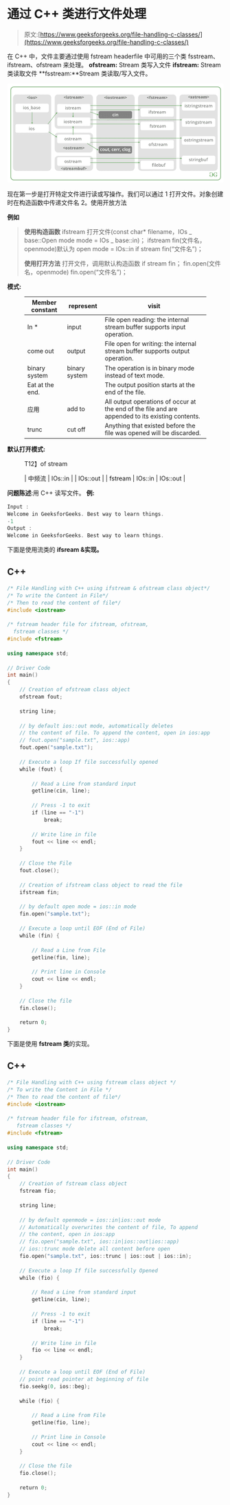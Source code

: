 # 通过 C++ 类进行文件处理

> 原文:[https://www.geeksforgeeks.org/file-handling-c-classes/](https://www.geeksforgeeks.org/file-handling-c-classes/)

在 C++ 中，文件主要通过使用 fstream headerfile 中可用的三个类 fsstream、ifstream、ofstream 来处理。
**ofstream:** Stream 类写入文件
**ifstream:** Stream 类读取文件
**fsstream:**Stream 类读取/写入文件。

![](img/6b4ef70b42e3939b088543f2cbeb330e.png)

现在第一步是打开特定文件进行读或写操作。我们可以通过
1 打开文件。对象创建时在构造函数中传递文件名
2。使用开放方法

**例如**

> **使用构造函数**
> ifstream 打开文件(const char* filename，IOs _ base::Open mode mode = IOs _ base::in)；
> ifstream fin(文件名，openmode)默认为 open mode = IOs::in
> if stream fin(“文件名”)；
> 
> **使用打开方法**
> 打开文件，调用默认构造函数
> if stream fin；
> fin.open(文件名，openmode)
> fin.open(“文件名”)；

**模式:**

<figure class="table">

| Member constant | represent | visit |
| --- | --- | --- |
| In * | input | File open reading: the internal stream buffer supports input operation. |
| come out | output | File open for writing: the internal stream buffer supports output operation. |
| binary system | binary system | The operation is in binary mode instead of text mode. |
| Eat at the end. |  | The output position starts at the end of the file. |
| 应用 | add to | All output operations of occur at the end of the file and are appended to its existing contents. |
| trunc | cut off | Anything that existed before the file was opened will be discarded. |

</figure>

**默认打开模式:**

<figure class="table">T12】of stream

| 中频流 | IOs::in |
| IOs::out |
| fstream | IOs::in &#124; IOs::out |

</figure>

**问题陈述**:用 C++ 读写文件。
**例:**

```cpp
Input : 
Welcome in GeeksforGeeks. Best way to learn things.
-1
Output : 
Welcome in GeeksforGeeks. Best way to learn things.
```

下面是使用流类的 **ifsream &实现。**

## C++

```cpp
/* File Handling with C++ using ifstream & ofstream class object*/
/* To write the Content in File*/
/* Then to read the content of file*/
#include <iostream>

/* fstream header file for ifstream, ofstream,
  fstream classes */
#include <fstream>

using namespace std;

// Driver Code
int main()
{
    // Creation of ofstream class object
    ofstream fout;

    string line;

    // by default ios::out mode, automatically deletes
    // the content of file. To append the content, open in ios:app
    // fout.open("sample.txt", ios::app)
    fout.open("sample.txt");

    // Execute a loop If file successfully opened
    while (fout) {

        // Read a Line from standard input
        getline(cin, line);

        // Press -1 to exit
        if (line == "-1")
            break;

        // Write line in file
        fout << line << endl;
    }

    // Close the File
    fout.close();

    // Creation of ifstream class object to read the file
    ifstream fin;

    // by default open mode = ios::in mode
    fin.open("sample.txt");

    // Execute a loop until EOF (End of File)
    while (fin) {

        // Read a Line from File
        getline(fin, line);

        // Print line in Console
        cout << line << endl;
    }

    // Close the file
    fin.close();

    return 0;
}
```

下面是使用 **fstream 类**的实现。

## C++

```cpp
/* File Handling with C++ using fstream class object */
/* To write the Content in File */
/* Then to read the content of file*/
#include <iostream>

/* fstream header file for ifstream, ofstream,
   fstream classes */
#include <fstream>

using namespace std;

// Driver Code
int main()
{
    // Creation of fstream class object
    fstream fio;

    string line;

    // by default openmode = ios::in|ios::out mode
    // Automatically overwrites the content of file, To append
    // the content, open in ios:app
    // fio.open("sample.txt", ios::in|ios::out|ios::app)
    // ios::trunc mode delete all content before open
    fio.open("sample.txt", ios::trunc | ios::out | ios::in);

    // Execute a loop If file successfully Opened
    while (fio) {

        // Read a Line from standard input
        getline(cin, line);

        // Press -1 to exit
        if (line == "-1")
            break;

        // Write line in file
        fio << line << endl;
    }

    // Execute a loop until EOF (End of File)
    // point read pointer at beginning of file
    fio.seekg(0, ios::beg);

    while (fio) {

        // Read a Line from File
        getline(fio, line);

        // Print line in Console
        cout << line << endl;
    }

    // Close the file
    fio.close();

    return 0;
}
```